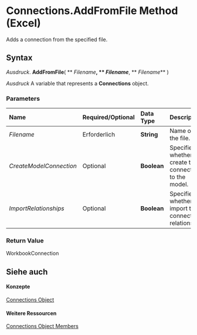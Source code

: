 
# Connections.AddFromFile Method (Excel)

Adds a connection from the specified file.


## Syntax

 _Ausdruck_. **AddFromFile**( ** _Filename_**, ** _Filename_**, ** _Filename_** )

 _Ausdruck_ A variable that represents a **Connections** object.


### Parameters



|**Name**|**Required/Optional**|**Data Type**|**Description**|
|:-----|:-----|:-----|:-----|
| _Filename_|Erforderlich|**String**|Name of the file.|
| _CreateModelConnection_|Optional|**Boolean**|Specifies whether to create the connection to the model.|
| _ImportRelationships_|Optional|**Boolean**|Specifies whether to import the connection relationship.|

### Return Value

WorkbookConnection


## Siehe auch


#### Konzepte


[Connections Object](3320b1cc-2f9d-805e-e506-27164b38d413.md)
#### Weitere Ressourcen


[Connections Object Members](http://msdn.microsoft.com/library/f6f7cbb6-4763-443a-56d8-2787cb067b8b%28Office.15%29.aspx)
